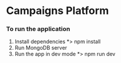 # Campaigns Platform
### To run the application
1. Install dependencies
*> npm install
2. Run MongoDB server
3. Run the app in dev mode
*> npm run dev
